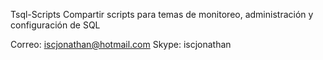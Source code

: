 Tsql-Scripts
Compartir scripts para temas de monitoreo, administración y configuración de SQL

Correo: iscjonathan@hotmail.com Skype: iscjonathan